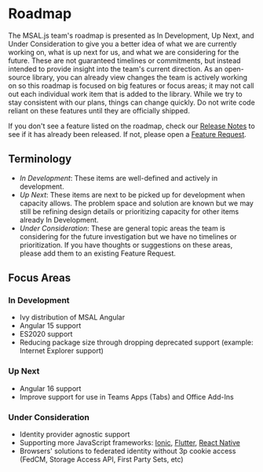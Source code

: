 # Roadmap

The MSAL.js team's roadmap is presented as In Development, Up Next, and Under Consideration to give you a better idea of what we are currently working on, what is up next for us, and what we are considering for the future. These are not guaranteed timelines or commitments, but instead intended to provide insight into the team's current direction. As an open-source library, you can already view changes the team is actively working on so this roadmap is focused on big features or focus areas; it may not call out each individual work item that is added to the library. While we try to stay consistent with our plans, things can change quickly. Do not write code reliant on these features until they are officially shipped.

If you don't see a feature listed on the roadmap, check our [Release Notes](https://github.com/AzureAD/microsoft-authentication-library-for-js/releases) to see if it has already been released. If not, please open a [Feature Request](https://github.com/AzureAD/microsoft-authentication-library-for-js/issues/new?assignees=&labels=feature-unconfirmed%2Cquestion&template=feature_request.yml).

## Terminology
- *In Development*: These items are well-defined and actively in development.
- *Up Next*: These items are next to be picked up for development when capacity allows. The problem space and solution are known but we may still be refining design details or prioritizing capacity for other items already In Development.
- *Under Consideration*: These are general topic areas the team is considering for the future investigation but we have no timelines or prioritization. If you have thoughts or suggestions on these areas, please add them to an existing Feature Request.  

## Focus Areas

### In Development
- Ivy distribution of MSAL Angular
- Angular 15 support
- ES2020 support
- Reducing package size through dropping deprecated support (example: Internet Explorer support)

### Up Next
- Angular 16 support 
- Improve support for use in Teams Apps (Tabs) and Office Add-Ins
  

### Under Consideration
- Identity provider agnostic support  
- Supporting more JavaScript frameworks: [Ionic](https://github.com/AzureAD/microsoft-authentication-library-for-js/.issues/4290), [Flutter](https://github.com/AzureAD/microsoft-authentication-library-for-js/issues/5409), [React Native](https://github.com/AzureAD/microsoft-authentication-library-for-js/issues/4735)
- Browsers' solutions to federated identity without 3p cookie access (FedCM, Storage Access API, First Party Sets, etc) 

